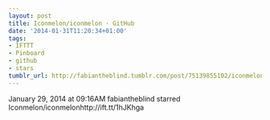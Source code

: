 ```yaml
---
layout: post
title: Iconmelon/iconmelon · GitHub
date: '2014-01-31T11:20:34+01:00'
tags:
- IFTTT
- Pinboard
- github
- stars
tumblr_url: http://fabiantheblind.tumblr.com/post/75139855102/iconmelon-iconmelon-github
---
```

January 29, 2014 at 09:16AM
fabiantheblind starred Iconmelon/iconmelonhttp://ift.tt/1hJKhga
